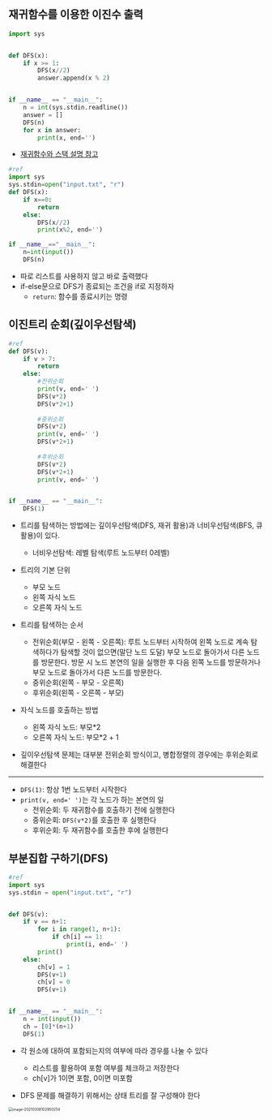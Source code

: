 ##  재귀함수를 이용한 이진수 출력

```python
import sys


def DFS(x):
    if x >= 1:
        DFS(x//2)
        answer.append(x % 2)


if __name__ == "__main__":
    n = int(sys.stdin.readline())
    answer = []
    DFS(n)
    for x in answer:
        print(x, end='')
```

- [재귀함수와 스택 설명 참고](https://github.com/GlassK/ALS/blob/master/Python%20Basic%20Grammar.md#%EC%9E%AC%EA%B7%80%ED%95%A8%EC%88%98%EC%99%80-%EC%8A%A4%ED%83%9D)

```python
#ref
import sys
sys.stdin=open("input.txt", "r")
def DFS(x):
    if x==0:
        return
    else:
        DFS(x//2)
        print(x%2, end='')

if __name__=="__main__":
    n=int(input())
    DFS(n)
```

- 따로 리스트를 사용하지 않고 바로 출력했다
- if-else문으로 DFS가 종료되는 조건을 if로 지정하자
  - `return`: 함수를 종료시키는 명령



## 이진트리 순회(깊이우선탐색)

```python
#ref
def DFS(v):
    if v > 7:
        return
    else:
      	#전위순회
        print(v, end=' ')
        DFS(v*2)
        DFS(v*2+1)
        
        #중위순회
        DFS(v*2)
        print(v, end=' ')
        DFS(v*2+1)
        
        #후위순회
        DFS(v*2)
        DFS(v*2+1)
        print(v, end=' ')


if __name__ == "__main__":
    DFS(1)
```

- 트리를 탐색하는 방법에는 깊이우선탐색(DFS, 재귀 활용)과 너비우선탐색(BFS, 큐 활용)이 있다.
  - 너비우선탐색: 레벨 탐색(루트 노드부터 0레벨)
- 트리의 기본 단위
  - 부모 노드
  - 왼쪽 자식 노드
  - 오른쪽 자식 노드
- 트리를 탐색하는 순서
  - 전위순회(부모 - 왼쪽 - 오른쪽): 루트 노드부터 시작하여 왼쪽 노드로 계속 탐색하다가 탐색할 것이 없으면(말단 노드 도달) 부모 노드로 돌아가서 다른 노드를 방문한다. 방문 시 노드 본연의 일을 실행한 후 다음 왼쪽 노드를 방문하거나 부모 노드로 돌아가서 다른 노드를 방문한다.
  - 중위순회(왼쪽 - 부모 - 오른쪽)
  - 후위순회(왼쪽 - 오른쪽 - 부모) 

- 자식 노드를 호출하는 방법
  - 왼쪽 자식 노드: 부모*2
  - 오른쪽 자식 노드: 부모*2 + 1
- 깊이우선탐색 문제는 대부분 전위순회 방식이고, 병합정렬의 경우에는 후위순회로 해결한다

---

- `DFS(1)`: 항상 1번 노드부터 시작한다
- `print(v, end=' ')`는 각 노드가 하는 본연의 일
  - 전위순회: 두 재귀함수를 호출하기 전에 실행한다
  - 중위순회: `DFS(v*2)`를 호출한 후 실행한다
  - 후위순회: 두 재귀함수를 호출한 후에 실행한다



## 부분집합 구하기(DFS)

```python
#ref
import sys
sys.stdin = open("input.txt", "r")


def DFS(v):
    if v == n+1:
        for i in range(1, n+1):
            if ch[i] == 1:
                print(i, end=' ')
        print()
    else:
        ch[v] = 1
        DFS(v+1)
        ch[v] = 0
        DFS(v+1)


if __name__ == "__main__":
    n = int(input())
    ch = [0]*(n+1)
    DFS(1)
```

- 각 원소에 대하여 포함되는지의 여부에 따라 경우를 나눌 수 있다
  - 리스트를 활용하여 포함 여부를 체크하고 저장한다
  - ch[v]가 1이면 포함, 0이면 미포함

-  DFS 문제를 해결하기 위해서는 상태 트리를 잘 구성해야 한다

  <img src="/Users/yuri/Library/Application Support/typora-user-images/image-20210308102950254.png" alt="image-20210308102950254" style="zoom:50%;" />

  

